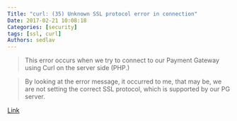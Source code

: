 ```yaml
---
Title: "curl: (35) Unknown SSL protocol error in connection"
Date: 2017-02-21 10:08:18
Categories: [security]
tags: [ssl, curl]
Authors: sedlav
---
```


> This error occurs when we try to connect to our Payment Gateway using Curl on the server side (PHP.)

> By looking at the error message, it occurred to me, that may be, we are not setting the correct SSL protocol, which is supported by our PG server.

[Link](http://blogs.agilefaqs.com/2013/11/25/curl-35-unknown-ssl-protocol-error-in-connection/)
